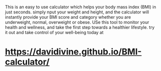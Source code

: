 This  is an easy to use calculator which helps your body mass index (BMI) in just seconds. simply nput your weight and height, and the calculator will instantly provide your BMI score and category whether you are underweight, normal, overweight or obese. USe this tool to monitor your health and wellness, and take the first step towards a healthier lifestyle. try it out and take control of your well-being today at 
# https://davidivine.github.io/BMI-calculator/
